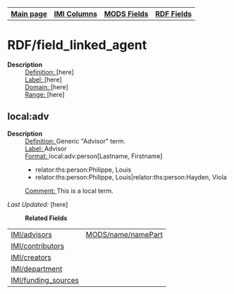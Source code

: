 <!DOCTYPE html>
<html>

<body>
<table style="width:100%">
  <tr>
    <th><a href="index.md">Main page</a></th>
	<th><a href="IMI.md">IMI Columns</a></th>
    <th><a href="MODS.md">MODS Fields</a></th>
    <th><a href="RDF.md">RDF Fields</a></th>
  </tr>
</table>



<h1>RDF/field_linked_agent</h1>
<dl>
  <dt><b>Description</b></dt>
  <dd><ins>Definition: </ins>[here]</dd>
  <dd><ins>Label: </ins> [here]</dd>
  <dd><ins>Domain: </ins> [here]</dd>
  <dd><ins>Range: </ins> [here]</dd>
</dl>
<h2>local:adv</h2>
<dl>
  <dt><b>Description</b></dt>
  <dd><ins>Definition: </ins>Generic "Advisor" term.</dd>
  <dd><ins>Label: </ins> Advisor</dd>
  <dd><ins>Format: </ins> local:adv:person[Lastname, Firstname]</dd>
  <dd>
  <ul>
				<li>relator:ths:person:Philippe, Louis</li> 
				<li>relator:ths:person:Philippe, Louis|relator:ths:person:Hayden, Viola</li>
			</ul>
	</dd>
  <dd><ins>Comment: </ins> This is a local term.</dd>
</dl>
<p><i>Last Updated: </i>[here]</p>
<dl>
	<dd><b>Related Fields</b></dd>
		<table>
			<tr>
				<td><a href="IMI.advisor.md">IMI/advisors</a></td>
				<td><a href="mods.name.md">MODS/name/namePart</a></td>
			</tr>
			<tr>
				<td><a href="contributors.md">IMI/contributors</a></td>
			</tr>
			<tr>
				<td><a href="creators.md">IMI/creators</a></td>
			</tr>
			<tr>
				<td><a href="department.md">IMI/department</a></td>
			</tr>
			<tr>
				<td><a href="funding_sources.md">IMI/funding_sources</a></td>
			</tr>
	</table>
</dl>
</body>
</html>